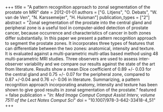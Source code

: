+++
title = "A pattern recognition approach to zonal segmentation of the prostate on MRI"
date = 2012-01-01
authors = ["G. Litjens", "O. Debats", "W. van de Ven", "N. Karssemeijer", "H. Huisman"]
publication_types = ["2"]
abstract = "Zonal segmentation of the prostate into the central gland and peripheral zone is a useful tool in computer-aided detection of prostate cancer, because occurrence and characteristics of cancer in both zones differ substantially. In this paper we present a pattern recognition approach to segment the prostate zones. It incorporates three types of features that can differentiate between the two zones: anatomical, intensity and texture. It is evaluated against a multi-parametric multi-atlas based method using 48 multi-parametric MRI studies. Three observers are used to assess inter-observer variability and we compare our results against the state of the art from literature. Results show a mean Dice coefficient of 0.89 +/- 0.03 for the central gland and 0.75 +/- 0.07 for the peripheral zone, compared to 0.87 +/-0.04 and 0.76 +/- 0.06 in literature. Summarizing, a pattern recognition approach incorporating anatomy, intensity and texture has been shown to give good results in zonal segmentation of the prostate."
featured = false
publication = "*in: Med Image Comput Comput Assist Interv, volume 7511 of the Lect Notes Comput Sci*"
doi = "10.1007/978-3-642-33418-4_51"
+++

